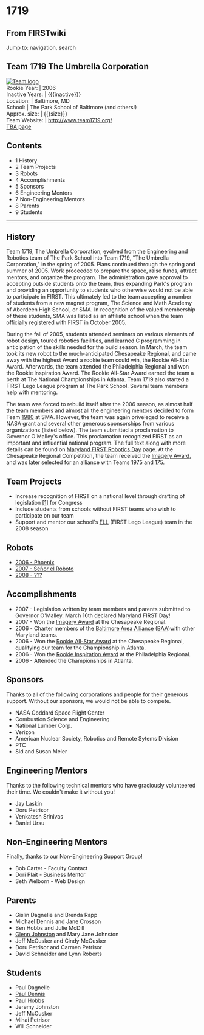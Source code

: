 # 1719

## From FIRSTwiki

Jump to: navigation, search

## Team 1719 The Umbrella Corporation

[![Team logo](/media/6/6c/Logo1719.JPG)](Image:Logo1719.JPG "Team
logo")<br>
Rookie Year: | 2006<br>
Inactive Years: | {{{inactive}}}<br>
Location: | Baltimore, MD<br>
School: | The Park School of Baltimore (and others!)<br>
Approx. size: | {{{size}}}<br>
Team Website: | <http://www.team1719.org/><br>
[TBA page](http://www.thebluealliance.net/tbatv/team.php?team=1719 "http://www.thebluealliance.net/tbatv/team.php?team=1719")

## Contents

- 1 History
- 2 Team Projects
- 3 Robots
- 4 Accomplishments
- 5 Sponsors
- 6 Engineering Mentors
- 7 Non-Engineering Mentors
- 8 Parents
- 9 Students

--------------------------------------------------------------------------------

## History

Team 1719, The Umbrella Corporation, evolved from the Engineering and Robotics team of The Park School into Team 1719, "The Umbrella Corporation," in the spring of 2005\. Plans continued through the spring and summer of 2005\. Work proceeded to prepare the space, raise funds, attract mentors, and organize the program. The administration gave approval to accepting outside students onto the team, thus expanding Park's program and providing an opportunity to students who otherwise would not be able to participate in FIRST. This ultimately led to the team accepting a number of students from a new magnet program, The Science and Math Academy of Aberdeen High School, or SMA. In recognition of the valued membership of these students, SMA was listed as an affiliate school when the team officially registered with FIRST in October 2005.

During the fall of 2005, students attended seminars on various elements of robot design, toured robotics facilities, and learned C programming in anticipation of the skills needed for the build season. In March, the team took its new robot to the much-anticipated Chesapeake Regional, and came away with the highest Award a rookie team could win, the Rookie All-Star Award. Afterwards, the team attended the Philadelphia Regional and won the Rookie Inspiration Award. The Rookie All-Star Award earned the team a berth at The National Championships in Atlanta. Team 1719 also started a FIRST Lego League program at The Park School. Several team members help with mentoring.

The team was forced to rebuild itself after the 2006 season, as almost half the team members and almost all the engineering mentors decided to form Team [1980](1980 "1980") at SMA. However, the team was again priveleged to receive a NASA grant and several other generous sponsorships from various organizations (listed below). The team submitted a proclamation to Governor O'Malley's office. This proclamation recognized FIRST as an important and influential national program. The full text along with more details can be found on [Maryland FIRST Robotics Day](Maryland_FIRST_Robotics_Day "Maryland FIRST Robotics Day") page. At the Chesapeake Regional Competition, the team received the [Imagery Award](Imagery_Award "Imagery Award"), and was later selected for an alliance with Teams [1975](1975 "1975") and [175](175 "175").

## Team Projects

- Increase recognition of FIRST on a national level through drafting of legislation [[1]](http://www.team1719.org/pictures/proclamation.jpg "http://www.team1719.org/pictures/proclamation.jpg") for Congress
- Include students from schools without FIRST teams who wish to participate on our team
- Support and mentor our school's [FLL](FLL "FLL") (FIRST Lego League) team in the 2008 season

## Robots

- [2006 - Phoenix](1719_in_2006#Robot "1719 in 2006")
- [2007 - Señor el Roboto](1719_in_2007#Robot "1719 in 2007")
- [2008 - ???](/index.php?title=1719_in_2008&action=edit "1719 in 2008")

## Accomplishments

- 2007 - Legislation written by team members and parents submitted to Governor O'Malley. March 16th declared Maryland FIRST Day!
- 2007 - Won the [Imagery Award](Imagery_Award "Imagery Award") at the Chesapeake Regional.
- 2006 - Charter members of the [Baltimore Area Alliance](http://www.firstbaa.com "http://www.firstbaa.com") ([BAA](BAA "BAA"))with other Maryland teams.
- 2006 - Won the [Rookie All-Star Award](Rookie_All-Star_Award "Rookie All-Star Award") at the Chesapeake Regional, qualifying our team for the Championship in Atlanta.
- 2006 - Won the [Rookie Inspiration Award](Rookie_Inspiration_Award "Rookie Inspiration Award") at the Philadelphia Regional.
- 2006 - Attended the Championships in Atlanta.

## Sponsors

Thanks to all of the following corporations and people for their generous support. Without our sponsors, we would not be able to compete.

- NASA Goddard Space Flight Center
- Combustion Science and Engineering
- National Lumber Corp.
- Verizon
- American Nuclear Society, Robotics and Remote Sytems Division
- PTC
- Sid and Susan Meier

## Engineering Mentors

Thanks to the following technical mentors who have graciously volunteered their time. We couldn't make it without you!

- Jay Laskin
- Doru Petrisor
- Venkatesh Srinivas
- Daniel Ursu

## Non-Engineering Mentors

Finally, thanks to our Non-Engineering Support Group!

- Bob Carter - Faculty Contact
- Dori Plait - Business Mentor
- Seth Welborn - Web Design

## Parents

- Gislin Dagnelie and Brenda Rapp
- Michael Dennis and Jane Crosson
- Ben Hobbs and Julie McDill
- [Glenn Johnston](Glenn_Johnston "Glenn Johnston") and Mary Jane Johnston
- Jeff McCusker and Cindy McCusker
- Doru Petrisor and Carmen Petrisor
- David Schneider and Lynn Roberts

## Students

- Paul Dagnelie
- [Paul Dennis](Paul_Dennis "Paul Dennis")
- Paul Hobbs
- Jeremy Johnston
- Jeff McCusker
- Mihai Petrisor
- Will Schneider
